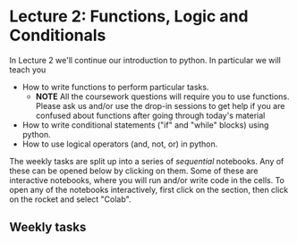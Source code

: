# Lecture 2: Functions, Logic and Conditionals 

In Lecture 2 we'll continue our introduction to python. In particular we
will teach you

* How to write functions to perform particular tasks.
  * **NOTE** All the coursework questions will require you to use functions. Please ask us and/or use the drop-in sessions to get help if you are confused about functions after going through today's material
* How to write conditional statements ("if" and "while" blocks) using python.
* How to use logical operators (and, not, or) in python.

The weekly tasks are split up into a series of *sequential* notebooks. Any of these can be opened below by clicking on them. Some of these are interactive notebooks, where you will run and/or write code in the cells. To open any of the notebooks interactively, first click on the section, then click on the rocket and select "Colab".

## Weekly tasks

```{tableofcontents}
```

